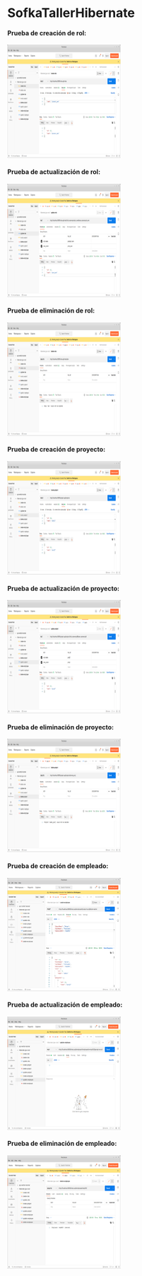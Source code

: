 # SofkaTallerHibernate

#### Prueba de creación de rol:

<img src="https://github.com/whenao31/SofkaTallerHibernate/blob/4ecd4d5119831e7b01d41899ff2e01adead19ab7/postman-screen-shots/role-create.png" width="256" height="256" title="Github Logo">

#### Prueba de actualización de rol:

<img src="https://github.com/whenao31/SofkaTallerHibernate/blob/4ecd4d5119831e7b01d41899ff2e01adead19ab7/postman-screen-shots/role-update.png" width="256" height="256" title="Github Logo">

#### Prueba de eliminación de rol:

<img src="https://github.com/whenao31/SofkaTallerHibernate/blob/4ecd4d5119831e7b01d41899ff2e01adead19ab7/postman-screen-shots/role-delete.png" width="256" height="256" title="Github Logo">

#### Prueba de creación de proyecto:

<img src="https://github.com/whenao31/SofkaTallerHibernate/blob/4ecd4d5119831e7b01d41899ff2e01adead19ab7/postman-screen-shots/project-create.png" width="256" height="256" title="Github Logo">

#### Prueba de actualización de proyecto:

<img src="https://github.com/whenao31/SofkaTallerHibernate/blob/4ecd4d5119831e7b01d41899ff2e01adead19ab7/postman-screen-shots/project-update.png" width="256" height="256" title="Github Logo">

#### Prueba de eliminación de proyecto:

<img src="https://github.com/whenao31/SofkaTallerHibernate/blob/4ecd4d5119831e7b01d41899ff2e01adead19ab7/postman-screen-shots/project-delete.png" width="256" height="256" title="Github Logo">

#### Prueba de creación de empleado:

<img src="https://github.com/whenao31/SofkaTallerHibernate/blob/4ecd4d5119831e7b01d41899ff2e01adead19ab7/postman-screen-shots/employee-create.png" width="256" height="256" title="Github Logo">

#### Prueba de actualización de empleado:

<img src="https://github.com/whenao31/SofkaTallerHibernate/blob/4ecd4d5119831e7b01d41899ff2e01adead19ab7/postman-screen-shots/employee-update.png" width="256" height="256" title="Github Logo">

#### Prueba de eliminación de empleado:

<img src="https://github.com/whenao31/SofkaTallerHibernate/blob/4ecd4d5119831e7b01d41899ff2e01adead19ab7/postman-screen-shots/employee-delete.png" width="256" height="256" title="Github Logo">


